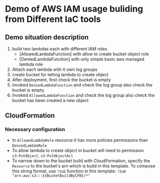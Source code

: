 # Demo of AWS IAM usage buliding from Different IaC tools

## Demo situation description

1. build two lambdas each with different IAM roles
   - [AllowedLambdaFunction] with allow to create bucket object role
   - [DeniedLambdaFunction]  with only simple basic aws managed lambda role
2. Attach each lambda with it own log groups
3. create bucket for letting lambda to create object
4. After deployment, first check the bucket is empty
5. Invoked `DeniedLambdaFunction` and check the log group also check the bucket is empty
6. Invoked `AllowedLambdaFunction` and check the log group also check the bucket has been created a new object

## CloudFormation

### Necessary configuration

- In `AllowedLambdaRole` resource it has more policies permissions than `DeniedLambdaRole`
- To allow lambda to create object in bucket will need to permission `s3:PutObject`, `s3:PutObjectAcl`
- To narrow down to the bucket build with CloudFormation, specify the `Resource` to the bucket's arn which is build in this template. To compose this string format, use `!Sub` function in this template: `!Sub "arn:aws:s3:::${BucketBuildByCFN}/*"`